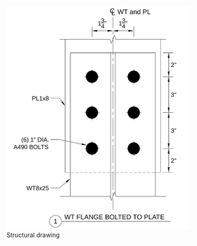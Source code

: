 <figure>
    <img src="./bolted-wt-top.svg">
    <figcaption>Structural drawing</figcaption>
</figure>
